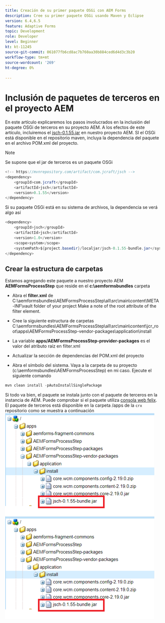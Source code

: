 ```yaml
---
title: Creación de su primer paquete OSGi con AEM Forms
description: Cree su primer paquete OSGi usando Maven y Eclipse
version: 6.4,6.5
feature: Adaptive Forms
topic: Development
role: Developer
level: Beginner
kt: kt-11245
source-git-commit: 061077fb6cd8ac7b760aa30b884ced6d4d3c3b20
workflow-type: tm+mt
source-wordcount: '269'
ht-degree: 0%

---
```


# Inclusión de paquetes de terceros en el proyecto AEM

En este artículo explicaremos los pasos involucrados en la inclusión del paquete OSGi de terceros en su proyecto AEM. A los efectos de este artículo, incluiremos el [jsch-0.1.55.jar](https://repo1.maven.org/maven2/com/jcraft/jsch/0.1.55/jsch-0.1.55.jar) en nuestro proyecto AEM.  SI el OSGi está disponible en el repositorio maven, incluya la dependencia del paquete en el archivo POM.xml del proyecto.

>[!NOTE]
> Se supone que el jar de terceros es un paquete OSGi

```java
<!-- https://mvnrepository.com/artifact/com.jcraft/jsch -->
<dependency>
    <groupId>com.jcraft</groupId>
    <artifactId>jsch</artifactId>
    <version>0.1.55</version>
</dependency>
```

Si su paquete OSGi está en su sistema de archivos, la dependencia se verá algo así

```java
<dependency>
    <groupId>jsch</groupId>
    <artifactId>jsch</artifactId>
    <version>1.0</version>
    <scope>system</scope>
    <systemPath>${project.basedir}/localjar/jsch-0.1.55-bundle.jar</systemPath>
</dependency>
```

## Crear la estructura de carpetas

Estamos agregando este paquete a nuestro proyecto AEM **AEMFormsProcessStep** que reside en el **c:\aemformsbundles** carpeta

* Abra el **filter.xml** de C:\aemformsbundles\AEMFormsProcessStep\all\src\main\content\META-INF\vault folder of your project Make a note of the root attribute of the filter element.

* Cree la siguiente estructura de carpetas C:\aemformsbundles\AEMFormsProcessStep\all\src\main\content\jcr_root\apps\AEMFormsProcessStep-vendor-packages\application\install
* La variable **apps/AEMFormsProcessStep-provider-packages** es el valor del atributo raíz en filter.xml
* Actualizar la sección de dependencias del POM.xml del proyecto
* Abra el símbolo del sistema. Vaya a la carpeta de su proyecto (c:\aemformsbundles\AEMFormsProcessStep) en mi caso. Ejecute el siguiente comando

```java
mvn clean install -pAutoInstallSinglePackage
```

Si todo va bien, el paquete se instala junto con el paquete de terceros en la instancia de AEM. Puede comprobar si el paquete utiliza [consola web felix](http://localhost:4502/system/console/bundles). El paquete de terceros está disponible en la carpeta /apps de la `crx` repositorio como se muestra a continuación
![terceros](assets/custom-bundle1.png)
![terceros](assets/custom-bundle1.png)


